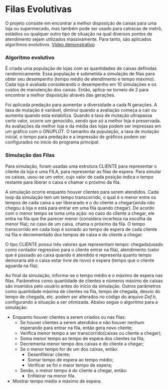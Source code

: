 # Filas Evolutivas
O projeto consiste em encontrar a melhor disposição de caixas para uma loja ou supermecado, mas também pode ser usado para catracas de metrô, estádios ou qualquer outro tipo de situação na qual diversos pontos de atendimento sejam utilizados massivamente. Para tanto, são aplicados algoritmos evolutivos.
[Vídeo demonstrativo](https://drive.google.com/file/d/1Ajq8PMBiOfxP_hV6EZXo_-gltucSy7rX/view?usp=sharing)

### Algoritmo evolutivo
É criada uma população de lojas com as quantidades de caixas definidas randomicamente. Essa  população é submetida a simulação de filas para obter seu desempenho (tempo médio de atendimento e tempo máximo). Cada loja é avaliada considerando o desempenho em 10 simulações e os custos de manutenção dos caixas. Então, aplica-se torneio de 2 para encontrar a melhor disposição através das gerações.

Foi aplicada predação para aumentar a diversidade a cada N gerações. A taxa de mutação é variável, diminui quando a avaliação começa a cair ou aumenta quando esta estabiliza. Quando a taxa de mutação ultrapassa certo valor, ocorre um genocídio, sendo que só a melhor loja é preservada.
As avaliações da melhor loja e da média das lojas podem ser impressas em um gráfico com o GNUPLOT.
O tamanho da população, a taxa de mutação inicial, o tempo para predação e a impressão de gráficos podem ser configurados no início do programa principal.

### Simulação das Filas
Para simulação, foram usadas uma estrutura CLIENTE para representar o cliente da loja e uma FILA, para representar as filas de espera. Para simular os caixas, usou-se um vetor, cujo valor de cada posição indica o tempo restante para liberar o caixa e chamar o próximo da fila.

A simulação ocorre enquanto houver clientes para serem atendidos. Cada loop da simulação tem um tempo transcorrido, o qual é o menor entre os tempos de cada caixa a ser liberarado e o do cliente a chegar(ainda não chegou à loja e está para entrar em uma fila quando chegar). De acordo com o menor tempo se toma uma ação: no caso do cliente a chegar, ele entra na fila que lhe parecer menor (considera incerteza na escolha da menor fila); no caso de um caixa, chama o próximo da fila. O tempo transcorrido em cada loop é somado ao tempo de espera de cada cliente na fila e decrementado dos tempos de caixa e do cliente a chegar.

O tipo CLIENTE possui três valores que representam tempo: chegada(usado como contador regressivo para o cliente entrar na fila), atendimento (valor que é passado ao caixa quando é atendido e representa quanto tempo demoraria até o caixa estar livre de novo) e espera (tempo que o cliente aguarda na fila).

Ao final da simulação, informa-se o tempo médio e o máximo de espera nas filas.
Parâmetros como quantidade de clientes e números máximo de caixas são inseridos pelo usuário antes do início da simulação. Outros parâmetros como quantidade máxima de clientes na fila, tempo de chegada, desvio do tempo de chegada, etc. podem ser alterados no código do arquivo *Def.h*, configurando a situação a ser otimizada. Abaixo segue o algoritmo para a simulação:
- Enquanto houver clientes a serem criados ou nas filas:
    - Se houver clientes a serem atendidos e não houver nenhum esperando para entrar na fila, então gera novo cliente;
    - Verifica menor tempo a ser transcorrido(caixas ou cliente a chegar);
    - Soma menor tempo ao tempo de espera dos clientes na fila;
    - Decrementa menor tempo dos caixas e do cliente a chegar;
    - Se o menor tempo for de um dos caixas, então:
        - Desenfileirar cliente;
        - Somar tempo de espera ao tempo médio;
        - Verificar se foi o maior tempo de espera;
    - Senão, o menor tempo é do cliente a chegar, então:
        - Enfileirar na menor fila.
- Mostrar tempo médio e máximo de espera.
